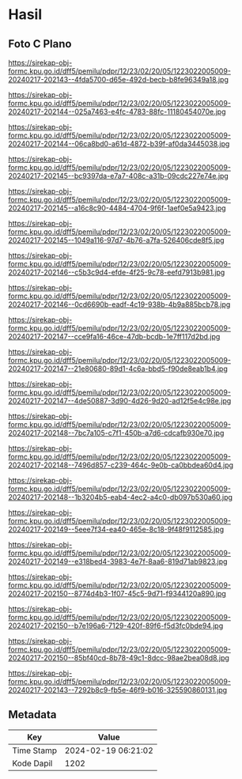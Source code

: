 # Hasil

## Foto C Plano

https://sirekap-obj-formc.kpu.go.id/dff5/pemilu/pdpr/12/23/02/20/05/1223022005009-20240217-202143--4fda5700-d65e-492d-becb-b8fe96349a18.jpg

https://sirekap-obj-formc.kpu.go.id/dff5/pemilu/pdpr/12/23/02/20/05/1223022005009-20240217-202144--025a7463-e4fc-4783-88fc-11180454070e.jpg

https://sirekap-obj-formc.kpu.go.id/dff5/pemilu/pdpr/12/23/02/20/05/1223022005009-20240217-202144--06ca8bd0-a61d-4872-b39f-af0da3445038.jpg

https://sirekap-obj-formc.kpu.go.id/dff5/pemilu/pdpr/12/23/02/20/05/1223022005009-20240217-202145--bc9397da-e7a7-408c-a31b-09cdc227e74e.jpg

https://sirekap-obj-formc.kpu.go.id/dff5/pemilu/pdpr/12/23/02/20/05/1223022005009-20240217-202145--a16c8c90-4484-4704-9f6f-1aef0e5a9423.jpg

https://sirekap-obj-formc.kpu.go.id/dff5/pemilu/pdpr/12/23/02/20/05/1223022005009-20240217-202145--1049a116-97d7-4b76-a7fa-526406cde8f5.jpg

https://sirekap-obj-formc.kpu.go.id/dff5/pemilu/pdpr/12/23/02/20/05/1223022005009-20240217-202146--c5b3c9d4-efde-4f25-9c78-eefd7913b981.jpg

https://sirekap-obj-formc.kpu.go.id/dff5/pemilu/pdpr/12/23/02/20/05/1223022005009-20240217-202146--0cd6690b-eadf-4c19-938b-4b9a885bcb78.jpg

https://sirekap-obj-formc.kpu.go.id/dff5/pemilu/pdpr/12/23/02/20/05/1223022005009-20240217-202147--cce9fa16-46ce-47db-bcdb-1e7ff117d2bd.jpg

https://sirekap-obj-formc.kpu.go.id/dff5/pemilu/pdpr/12/23/02/20/05/1223022005009-20240217-202147--21e80680-89d1-4c6a-bbd5-f90de8eab1b4.jpg

https://sirekap-obj-formc.kpu.go.id/dff5/pemilu/pdpr/12/23/02/20/05/1223022005009-20240217-202147--4de50887-3d90-4d26-9d20-ad12f5e4c98e.jpg

https://sirekap-obj-formc.kpu.go.id/dff5/pemilu/pdpr/12/23/02/20/05/1223022005009-20240217-202148--7bc7a105-c7f1-450b-a7d6-cdcafb930e70.jpg

https://sirekap-obj-formc.kpu.go.id/dff5/pemilu/pdpr/12/23/02/20/05/1223022005009-20240217-202148--7496d857-c239-464c-9e0b-ca0bbdea60d4.jpg

https://sirekap-obj-formc.kpu.go.id/dff5/pemilu/pdpr/12/23/02/20/05/1223022005009-20240217-202148--1b3204b5-eab4-4ec2-a4c0-db097b530a60.jpg

https://sirekap-obj-formc.kpu.go.id/dff5/pemilu/pdpr/12/23/02/20/05/1223022005009-20240217-202149--5eee7f34-ea40-465e-8c18-9f48f9112585.jpg

https://sirekap-obj-formc.kpu.go.id/dff5/pemilu/pdpr/12/23/02/20/05/1223022005009-20240217-202149--e318bed4-3983-4e7f-8aa6-819d71ab9823.jpg

https://sirekap-obj-formc.kpu.go.id/dff5/pemilu/pdpr/12/23/02/20/05/1223022005009-20240217-202150--8774d4b3-1f07-45c5-9d71-f9344120a890.jpg

https://sirekap-obj-formc.kpu.go.id/dff5/pemilu/pdpr/12/23/02/20/05/1223022005009-20240217-202150--b7e196a6-7129-420f-89f6-f5d3fc0bde94.jpg

https://sirekap-obj-formc.kpu.go.id/dff5/pemilu/pdpr/12/23/02/20/05/1223022005009-20240217-202150--85bf40cd-8b78-49c1-8dcc-98ae2bea08d8.jpg

https://sirekap-obj-formc.kpu.go.id/dff5/pemilu/pdpr/12/23/02/20/05/1223022005009-20240217-202143--7292b8c9-fb5e-46f9-b016-325590860131.jpg


## Metadata

| Key        | Value               |
| ---------- | ------------------- |
| Time Stamp | 2024-02-19 06:21:02 |
| Kode Dapil | 1202                |



